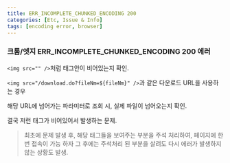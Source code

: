 ```yaml
---
title: ERR_INCOMPLETE_CHUNKED_ENCODING 200
categories: [Etc, Issue & Info]
tags: [encoding error, browser]
---
```



### 크롬/엣지 ERR_INCOMPLETE_CHUNKED_ENCODING 200 에러

`<img src="" />`처럼 태그안이 비어있는지 확인.

`<img src="/download.do?fileNm=${fileNm}" />`과 같은 다운로드 URL을 사용하는 경우

해당 URL에 넘어가는 파라미터로 조회 시, 실제 파일이 넘어오는지 확인.

결국 저런 태그가 비어있어서 발생하는 문제.

> 최초에 문제 발생 후, 해당 태그들을 보여주는 부분을 주석 처리하여, 페이지에 한 번 접속이 가능 하자 그 후에는 주석처리 된 부분을 살려도 다시 에러가 발생하지 않는 상황도 발생.
